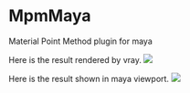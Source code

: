 # MpmMaya
Material Point Method plugin for maya

Here is the result rendered by vray.
![](https://github.com/league1991/MpmMaya/raw/master/imageCache/result_vray.gif)

Here is the result shown in maya viewport.
![](https://github.com/league1991/MpmMaya/raw/master/imageCache/result_maya.gif)
